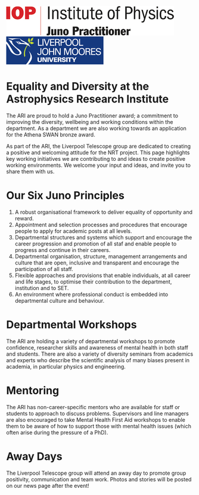 ![Juno](Juno.jpg) ![LJMU](ljmu_logo.png)

# Equality and Diversity at the Astrophysics Research Institute

The ARI are proud to hold a Juno Practitioner award; a commitment to improving the diversity, wellbeing and working conditions within the department. As a department we are also working towards an application for the Athena SWAN bronze award.

As part of the ARI, the Liverpool Telescope group are dedicated to creating a positive and welcoming attitude for the NRT project. This page highlights key working initiatives we are contributing to and ideas to create positive working environments. We welcome your input and ideas, and invite you to share them with us.

# Our Six Juno Principles

1. A robust organisational framework to deliver equality of opportunity and reward.
2. Appointment and selection processes and procedures that encourage people to apply for academic posts at all levels.
3. Departmental structures and systems which support and encourage the career progression and promotion of all staf and enable people to progress and continue in their careers.
4. Departmental organisation, structure, management arrangements and culture that are open, inclusive and transparent and encourage the participation of all staff.
5. Flexible approaches and provisions that enable individuals, at all career and life stages, to optimise their contribution to the department, institution and to SET.
6. An environment where professional conduct is embedded into departmental culture and behaviour. 

# Departmental Workshops

The ARI are holding a variety of departmental workshops to promote confidence, researcher skills and awareness of mental health in both staff and students. There are also a variety of diversity seminars from academics and experts who describe the scientific analysis of many biases present in academia, in particular physics and engineering.

# Mentoring

The ARI has non-career-specific mentors who are available for staff or students to approach to discuss problems. Supervisors and line managers are also encouraged to take Mental Health First Aid workshops to enable them to be aware of how to support those with mental health issues (which often arise during the pressure of a PhD).

# Away Days

The Liverpool Telescope group will attend an away day to promote group positivity, communication and team work. Photos and stories will be posted on our news page after the event!
